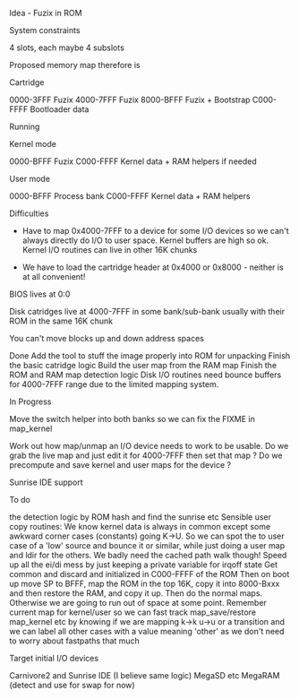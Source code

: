 Idea - Fuzix in ROM


System constraints

4 slots, each maybe 4 subslots

Proposed memory map therefore is

Cartridge

0000-3FFF	Fuzix
4000-7FFF	Fuzix
8000-BFFF	Fuzix + Bootstrap
C000-FFFF	Bootloader data


Running

Kernel mode

0000-BFFF	Fuzix
C000-FFFF	Kernel data + RAM helpers if needed

User mode

0000-BFFF	Process bank
C000-FFFF	Kernel data + RAM helpers

Difficulties
- Have to map 0x4000-7FFF to a device for some I/O devices so we can't
  always directly do I/O to user space. Kernel buffers are high so ok.
  Kernel I/O routines can live in other 16K chunks

- We have to load the cartridge header at 0x4000 or 0x8000 - neither is at
  all convenient!

BIOS lives at 0:0

Disk catridges live at 4000-7FFF in some bank/sub-bank usually with their
ROM in the same 16K chunk

You can't move blocks up and down address spaces

Done
Add the tool to stuff the image properly into ROM for unpacking
Finish the basic catridge logic
Build the user map from the RAM map
Finish the ROM and RAM map detection logic
Disk I/O routines need bounce buffers for 4000-7FFF range due to the
limited mapping system.

In Progress

Move the switch helper into both banks so we can fix the FIXME in map_kernel

Work out how map/unmap an I/O device needs to work to be usable. Do we grab
the live map and just edit it for 4000-7FFF then set that map ? Do we
precompute and save kernel and user maps for the device ?

Sunrise IDE support

To do

the detection logic by ROM hash and find the sunrise etc
Sensible user copy routines: We know kernel data is always in common except
some awkward corner cases (constants) going K->U. So we can spot the to user
case of a 'low' source and bounce it or similar, while just doing a user
map and ldir for the others. We badly need the cached path walk though!
Speed up all the ei/di mess by just keeping a private variable for irqoff
state
Get common and discard and initialized in C000-FFFF of the ROM
Then on boot up move SP to BFFF, map the ROM in the top 16K, copy it into
8000-Bxxx and then restore the RAM, and copy it up. Then do the normal maps.
Otherwise we are going to run out of space at some point.
Remember current map for kernel/user so we can fast track map_save/restore
map_kernel etc by knowing if we are mapping k->k u->u or a transition and
we can label all other cases with a value meaning 'other' as we don't need
to worry about fastpaths that much

Target initial I/O devices

Carnivore2 and Sunrise IDE (I believe same logic)
MegaSD etc
MegaRAM (detect and use for swap for now)
